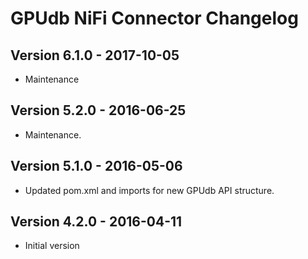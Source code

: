 GPUdb NiFi Connector Changelog
==============================


Version 6.1.0 - 2017-10-05
--------------------------

-   Maintenance


Version 5.2.0 - 2016-06-25
--------------------------

-   Maintenance.


Version 5.1.0 - 2016-05-06
--------------------------

-   Updated pom.xml and imports for new GPUdb API structure.


Version 4.2.0 - 2016-04-11
--------------------------

-   Initial version 
